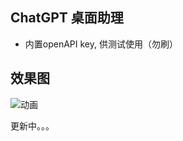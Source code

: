 ## ChatGPT 桌面助理
- 内置openAPI key, 供测试使用（勿刷）

## 效果图
![动画](https://user-images.githubusercontent.com/44340137/229051884-02b93ca5-3efb-4c54-9679-e61a15b9c456.gif)


更新中。。。
